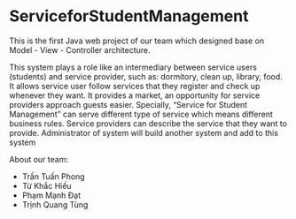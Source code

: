 # ServiceforStudentManagement

  This is the first Java web project of our team which designed base on Model - View - Controller architecture. 

  This system plays a role like an intermediary between service users (students) and service provider, such as: dormitory, clean up, library, food. It allows service user follow services that they register and check up whenever they want. It provides a market, an opportunity for service providers approach guests easier. 
  Specially, “Service for Student Management” can serve different type of service which means different business rules. Service providers can describe the service that they want to provide. Administrator of system will build another system and add to this system
  
  About our team:
  - Trần Tuấn Phong
  - Từ Khắc Hiếu
  - Phạm Mạnh Đạt
  - Trịnh Quang Tùng
